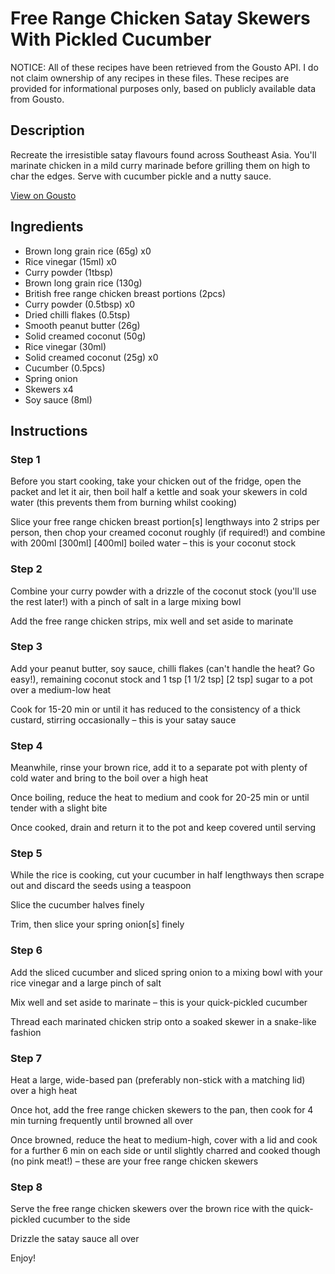 # Free Range Chicken Satay Skewers With Pickled Cucumber

NOTICE: All of these recipes have been retrieved from the Gousto API. I do not claim ownership of any recipes in these files. These recipes are provided for informational purposes only, based on publicly available data from Gousto.

## Description

Recreate the irresistible satay flavours found across Southeast Asia. You'll marinate chicken in a mild curry marinade before grilling them on high to char the edges. Serve with cucumber pickle and a nutty sauce. 

[View on Gousto](https://www.gousto.co.uk/recipes/cookbook/free-range-chicken-satay-skewers-with-pickled-cucumber)

## Ingredients

- Brown long grain rice (65g) x0
- Rice vinegar (15ml) x0
- Curry powder (1tbsp)
- Brown long grain rice (130g)
- British free range chicken breast portions (2pcs)
- Curry powder (0.5tbsp) x0
- Dried chilli flakes (0.5tsp)
- Smooth peanut butter (26g)
- Solid creamed coconut (50g)
- Rice vinegar (30ml)
- Solid creamed coconut (25g) x0
- Cucumber (0.5pcs)
- Spring onion
- Skewers x4
- Soy sauce (8ml)

## Instructions


### Step 1

Before you start cooking, take your chicken out of the fridge, open the packet and let it air, then boil half a kettle and soak your skewers in cold water (this prevents them from burning whilst cooking)

Slice your free range chicken breast portion[s] lengthways into 2 strips per person, then chop your creamed coconut roughly (if required!) and combine with 200ml <span class="text-purple">[300ml]</span> <span class="text-danger">[400ml]</span> boiled water – this is your coconut stock


### Step 2

Combine your curry powder with a drizzle of the coconut stock (you'll use the rest later!) with a pinch of salt in a large mixing bowl

Add the free range chicken strips, mix well and set aside to marinate


### Step 3

Add your peanut butter, soy sauce, chilli flakes (can't handle the heat? Go easy!), remaining coconut stock and 1 tsp <span class="text-purple">[1 1/2 tsp]</span> <span class="text-danger">[2 tsp]</span> sugar to a pot over a medium-low heat

Cook for 15-20 min or until it has reduced to the consistency of a thick custard, stirring occasionally – this is your satay sauce


### Step 4

Meanwhile, rinse your brown rice, add it to a separate pot with plenty of cold water and bring to the boil over a high heat

Once boiling, reduce the heat to medium and cook for 20-25 min or until tender with a slight bite

Once cooked, drain and return it to the pot and keep covered until serving


### Step 5

While the rice is cooking, cut your cucumber in half lengthways then scrape out and discard the seeds using a teaspoon

Slice the cucumber halves finely

Trim, then slice your spring onion[s] finely


### Step 6

Add the sliced cucumber and sliced spring onion to a mixing bowl with your rice vinegar and a large pinch of salt

Mix well and set aside to marinate – this is your quick-pickled cucumber

Thread each marinated chicken strip onto a soaked skewer in a snake-like fashion


### Step 7

Heat a large, wide-based pan (preferably non-stick with a matching lid) over a high heat

Once hot, add the free range chicken skewers to the pan, then cook for 4 min turning frequently until browned all over

Once browned, reduce the heat to medium-high, cover with a lid and cook for a further 6 min on each side or until slightly charred and cooked though (no pink meat!) – these are your free range chicken skewers

### Step 8

Serve the free range chicken skewers over the brown rice with the quick-pickled cucumber to the side

Drizzle the satay sauce all over

Enjoy!


